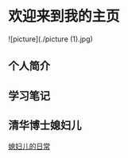 # 欢迎来到我的主页
![picture](./picture (1).jpg)
## 个人简介


## 学习笔记


## 清华博士媳妇儿
[媳妇儿的日常](https://jaysonteng.github.io/tingyibaby)
